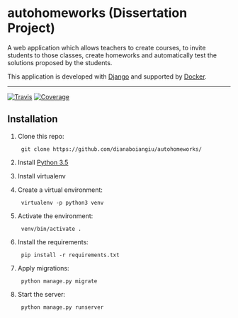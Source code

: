 # autohomeworks (Dissertation Project)


A web application which allows teachers to create courses, to invite students to those classes, 
create homeworks and automatically test the solutions proposed by the students.


This application is developed with [Django](https://www.djangoproject.com/) and supported by [Docker](https://www.docker.com/).

----------------------------
[![Travis](https://travis-ci.org/dianaboiangiu/autohomeworks.svg?branch=master)](https://travis-ci.org/dianaboiangiu/autohomeworks)
[![Coverage](https://coveralls.io/repos/github/dianaboiangiu/autohomeworks/badge.svg?branch=master)](https://coveralls.io/github/dianaboiangiu/autohomeworks?branch=master)


## Installation

1. Clone this repo:
      
        git clone https://github.com/dianaboiangiu/autohomeworks/
  
2. Install [Python 3.5](https://www.python.org/downloads/)

3. Install virtualenv

4. Create a virtual environment:
   
        virtualenv -p python3 venv

5. Activate the environment:
   
        venv/bin/activate .
   
6. Install the requirements:
   
        pip install -r requirements.txt
   
7. Apply migrations:
   
        python manage.py migrate
   
8. Start the server:
  
        python manage.py runserver
   
